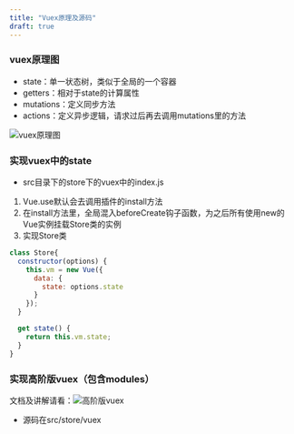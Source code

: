 ```yaml
---
title: "Vuex原理及源码"
draft: true
---
```


### vuex原理图

- state：单一状态树，类似于全局的一个容器
- getters：相对于state的计算属性
- mutations：定义同步方法
- actions：定义异步逻辑，请求过后再去调用mutations里的方法

![vuex原理图](https://rocketturtlewqt.github.io/20210523123441aft.png)

### 实现vuex中的state

- src目录下的store下的vuex中的index.js

1. Vue.use默认会去调用插件的install方法
2. 在install方法里，全局混入beforeCreate钩子函数，为之后所有使用new的Vue实例挂载Store类的实例
3. 实现Store类

```js
class Store{
  constructor(options) {
    this.vm = new Vue({
      data: {
        state: options.state
      }
    });
  }

  get state() {
    return this.vm.state;
  }
}
```

### 实现高阶版vuex（包含modules）

文档及讲解请看：![高阶版vuex](https://rocketturtlewqt.github.io/vue源码/vuex/vuex原理及源码/)

- 源码在src/store/vuex